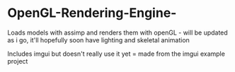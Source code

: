 # OpenGL-Rendering-Engine-
Loads models with assimp and renders them with openGL - will be updated as i go, it'll hopefully soon have lighting and skeletal animation

Includes imgui but doesn't really use it yet = made from the imgui example project
